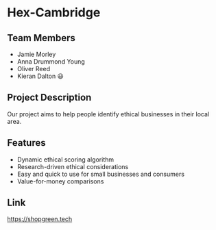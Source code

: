 # Hex-Cambridge

## Team Members
* Jamie Morley
* Anna Drummond Young
* Oliver Reed
* Kieran Dalton :smiley:

## Project Description
Our project aims to help people identify ethical businesses in their local area.

## Features

* Dynamic ethical scoring algorithm
* Research-driven ethical considerations
* Easy and quick to use for small businesses and consumers
* Value-for-money comparisons

## Link
https://shopgreen.tech
